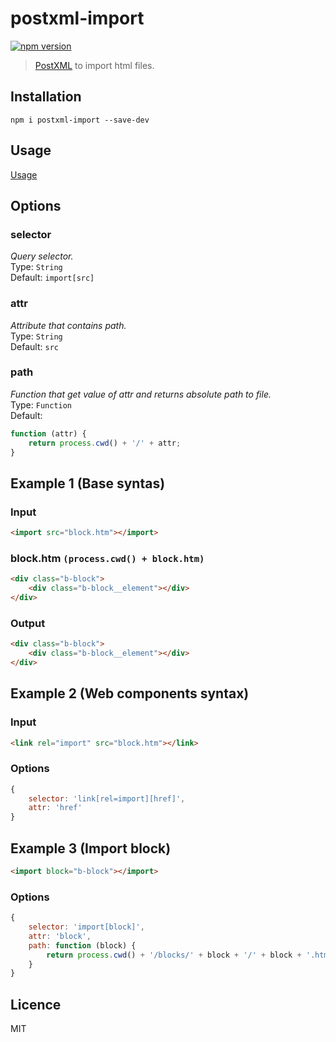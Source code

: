 # postxml-import
[![npm version][npm-image]][npm-url]

> [PostXML] to import html files.

## Installation
`npm i postxml-import --save-dev`

## Usage
[Usage]

## Options

### selector
*Query selector.*<br>
Type: `String`<br>
Default: `import[src]`

### attr
*Attribute that contains path.*<br>
Type: `String`<br>
Default: `src`

### path
*Function that get value of attr and returns absolute path to file.*<br>
Type: `Function`<br>
Default:
```js
function (attr) {
    return process.cwd() + '/' + attr;
}
```

## Example 1 (Base syntas)

### Input
```html
<import src="block.htm"></import>
```

### block.htm `(process.cwd() + block.htm)`
```html
<div class="b-block">
    <div class="b-block__element"></div>
</div>
```

### Output
```html
<div class="b-block">
    <div class="b-block__element"></div>
</div>
```

## Example 2 (Web components syntax)

### Input
```html
<link rel="import" src="block.htm"></link>
```

### Options
```js
{
    selector: 'link[rel=import][href]',
    attr: 'href'
}
```

## Example 3 (Import block)
```html
<import block="b-block"></import>
```

### Options
```js
{
    selector: 'import[block]',
    attr: 'block',
    path: function (block) {
        return process.cwd() + '/blocks/' + block + '/' + block + '.htm'
    }
}
```

## Licence
MIT

[PostXML]: https://github.com/postxml/postxml
[Usage]: https://github.com/postxml/postxml#usage

[npm-url]: https://www.npmjs.org/package/postxml-import
[npm-image]: http://img.shields.io/npm/v/postxml-import.svg?style=flat-square
